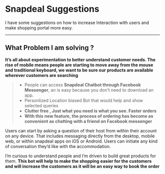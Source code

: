 Snapdeal Suggestions
===================


I have some  suggestions on how to increase Interaction with users and make shopping portal more easy.

----------


What Problem I am solving ?
-------------

**It’s all about experimentation to better understand customer needs.  The rise of mobile means people are starting to move away from the mouse and traditional keyboard, we want to be sure our products are available wherever customers are searching**


> - People can access **Snapdeal Chatbot through Facebook Messenger**, an is easy because you don’t need to download an app.
> - Personlized Location biased Bot that would help and show selected queries
> - **Clutter free , Just what you need is what you see. Faster orders**
> - **With this new feature, the process of ordering has become as convenient as chatting with a friend on Facebook messenger**

 Users can start by asking a question of their host from within their account on any device. That includes messaging directly from the desktop, mobile web, or within snapdeal apps on iOS or Android. Users can initiate any kind of conversation they’d like with the accommodation.


 I’m curious to understand people and I’m driven to build great products for them.
  **This bot will help to make the shopping easier for the customers and will increase the customers as it will be an easy way to book the order**

